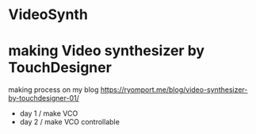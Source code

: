 # VideoSynth
# making Video synthesizer by TouchDesigner
making process on my blog
https://ryomport.me/blog/video-synthesizer-by-touchdesigner-01/
* day 1 / make VCO
* day 2 / make VCO controllable
